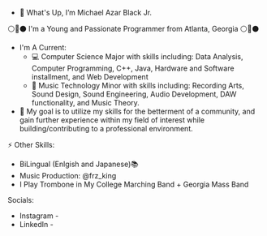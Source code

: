 - 👋 What's Up, I’m Michael Azar Black Jr.

⚪️🔴⚫️ I'm a Young and Passionate Programmer from Atlanta, Georgia ⚪️🔴⚫️

- I'm A Current:
    - 💻 Computer Science Major with skills including: Data Analysis, Computer Programming, C++, Java, Hardware and Software installment, and Web Development
    - 🎵 Music Technology Minor with skills including: Recording Arts, Sound Design, Sound Engineering, Audio Development, DAW functionality, and Music Theory.
- 🔎 My goal is to utilize my skills for the betterment of a community, and gain further experience within my field of interest while building/contributing to a professional environment.

⚡ Other Skills:
- BiLingual (Enlgish and Japanese)📚
- Music Production: @frz_king
- I Play Trombone in My College Marching Band + Georgia Mass Band

Socials:
- Instagram - 
- LinkedIn -
  
<!--
**Akamerules1/Akamerules1** is a ✨ _special_ ✨ repository because its `README.md` (this file) appears on your GitHub profile.

Here are some ideas to get you started:

- 🔭 I’m currently working on ...
- 🌱 I’m currently learning ...
- 👯 I’m looking to collaborate on ...
- 🤔 I’m looking for help with ...
- 💬 Ask me about ...
- 📫 How to reach me: ...
- 😄 Pronouns: ...
- ⚡ Fun fact: ...
-->
